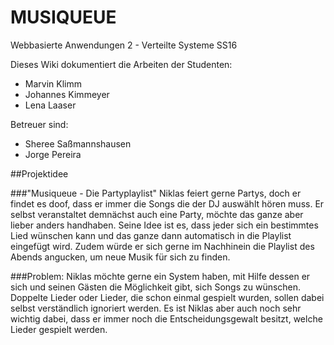 # MUSIQUEUE

Webbasierte Anwendungen 2 - Verteilte Systeme SS16

Dieses Wiki dokumentiert die Arbeiten der Studenten:

* Marvin Klimm
* Johannes Kimmeyer
* Lena Laaser

Betreuer sind:

* Sheree Saßmannshausen
* Jorge Pereira

##Projektidee

###"Musiqueue - Die Partyplaylist"
Niklas feiert gerne Partys, doch er findet es doof, dass er immer die Songs die der DJ auswählt hören muss. Er selbst veranstaltet demnächst auch eine Party, möchte das ganze aber lieber anders handhaben. Seine Idee ist es, dass jeder sich ein bestimmtes Lied wünschen kann und das ganze dann automatisch in die Playlist eingefügt wird.
Zudem würde er sich gerne im Nachhinein die Playlist des Abends angucken, um neue Musik für sich zu finden.  

###Problem:
Niklas möchte gerne ein System haben, mit Hilfe dessen er sich und seinen Gästen die Möglichkeit gibt, sich Songs zu wünschen. Doppelte Lieder oder Lieder, die schon einmal gespielt wurden, sollen dabei selbst verständlich ignoriert werden. Es ist Niklas aber auch noch sehr wichtig dabei, dass er immer noch die Entscheidungsgewalt besitzt, welche Lieder gespielt werden.

